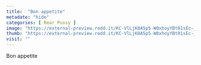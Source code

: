 ```yaml
---
title:  "Bon appetite"
metadate: "hide"
categories: [ Rear Pussy ]
image: "https://external-preview.redd.it/KC-VlLjK8A5p5-W0xhoyYBt01sEc-_z0v1vr1E4Awfw.jpg?auto=webp&s=272a65b4d5b52d3a34bed84008eb458a80fd040f"
thumb: "https://external-preview.redd.it/KC-VlLjK8A5p5-W0xhoyYBt01sEc-_z0v1vr1E4Awfw.jpg?width=1080&crop=smart&auto=webp&s=997f845f81f020492eec53ca98d16dde266c2c6f"
visit: ""
---
```

Bon appetite
